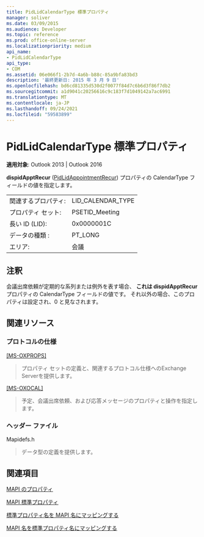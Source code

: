 ```yaml
---
title: PidLidCalendarType 標準プロパティ
manager: soliver
ms.date: 03/09/2015
ms.audience: Developer
ms.topic: reference
ms.prod: office-online-server
ms.localizationpriority: medium
api_name:
- PidLidCalendarType
api_type:
- COM
ms.assetid: 06e066f1-2b7d-4a6b-b88c-85a9bfa83bd3
description: '最終更新日: 2015 年 3 月 9 日'
ms.openlocfilehash: bd6cd81335d530d2f0077f84d7c6b6d3f86f7db2
ms.sourcegitcommit: a1d9041c20256616c9c183f7d1049142a7ac6991
ms.translationtype: MT
ms.contentlocale: ja-JP
ms.lasthandoff: 09/24/2021
ms.locfileid: "59583899"
---
```

# <a name="pidlidcalendartype-canonical-property"></a>PidLidCalendarType 標準プロパティ

  
  
**適用対象**: Outlook 2013 | Outlook 2016 
  
**dispidApptRecur** ([PidLidAppointmentRecur](pidlidappointmentrecur-canonical-property.md)) プロパティの CalendarType フィールドの値を指定します。
  
|||
|:-----|:-----|
|関連するプロパティ:  <br/> |LID_CALENDAR_TYPE  <br/> |
|プロパティ セット:  <br/> |PSETID_Meeting  <br/> |
|長い ID (LID):  <br/> |0x0000001C  <br/> |
|データの種類 :   <br/> |PT_LONG  <br/> |
|エリア:  <br/> |会議  <br/> |
   
## <a name="remarks"></a>注釈

会議出席依頼が定期的な系列または例外を表す場合、 **これは dispidApptRecur** プロパティの CalendarType フィールドの値です。 それ以外の場合、このプロパティは設定され、0 と見なされます。 
  
## <a name="related-resources"></a>関連リソース

### <a name="protocol-specifications"></a>プロトコルの仕様

[[MS-OXPROPS]](https://msdn.microsoft.com/library/f6ab1613-aefe-447d-a49c-18217230b148%28Office.15%29.aspx)
  
> プロパティ セットの定義と、関連するプロトコル仕様へのExchange Serverを提供します。
    
[[MS-OXOCAL]](https://msdn.microsoft.com/library/09861fde-c8e4-4028-9346-e7c214cfdba1%28Office.15%29.aspx)
  
> 予定、会議出席依頼、および応答メッセージのプロパティと操作を指定します。
    
### <a name="header-files"></a>ヘッダー ファイル

Mapidefs.h
  
> データ型の定義を提供します。
    
## <a name="see-also"></a>関連項目



[MAPI のプロパティ](mapi-properties.md)
  
[MAPI 標準プロパティ](mapi-canonical-properties.md)
  
[標準プロパティ名を MAPI 名にマッピングする](mapping-canonical-property-names-to-mapi-names.md)
  
[MAPI 名を標準プロパティ名にマッピングする](mapping-mapi-names-to-canonical-property-names.md)

